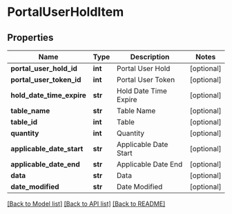 # PortalUserHoldItem

## Properties
Name | Type | Description | Notes
------------ | ------------- | ------------- | -------------
**portal_user_hold_id** | **int** | Portal User Hold | [optional] 
**portal_user_token_id** | **int** | Portal User Token | [optional] 
**hold_date_time_expire** | **str** | Hold Date Time Expire | [optional] 
**table_name** | **str** | Table Name | [optional] 
**table_id** | **int** | Table | [optional] 
**quantity** | **int** | Quantity | [optional] 
**applicable_date_start** | **str** | Applicable Date Start | [optional] 
**applicable_date_end** | **str** | Applicable Date End | [optional] 
**data** | **str** | Data | [optional] 
**date_modified** | **str** | Date Modified | [optional] 

[[Back to Model list]](../README.md#documentation-for-models) [[Back to API list]](../README.md#documentation-for-api-endpoints) [[Back to README]](../README.md)


